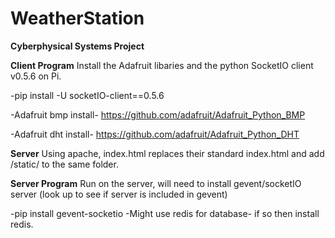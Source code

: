 # WeatherStation
**Cyberphysical Systems Project**

**Client Program**
Install the Adafruit libaries and the  python SocketIO client v0.5.6 on Pi.

-pip install -U socketIO-client==0.5.6

-Adafruit bmp install- https://github.com/adafruit/Adafruit_Python_BMP

-Adafruit dht install- https://github.com/adafruit/Adafruit_Python_DHT


**Server**
Using apache, index.html replaces their standard index.html and add /static/ to the same folder. 


**Server Program**
Run on the server, will need to install gevent/socketIO server (look up to see if server is included in gevent)

-pip install gevent-socketio
-Might use redis for database- if so then install redis.
